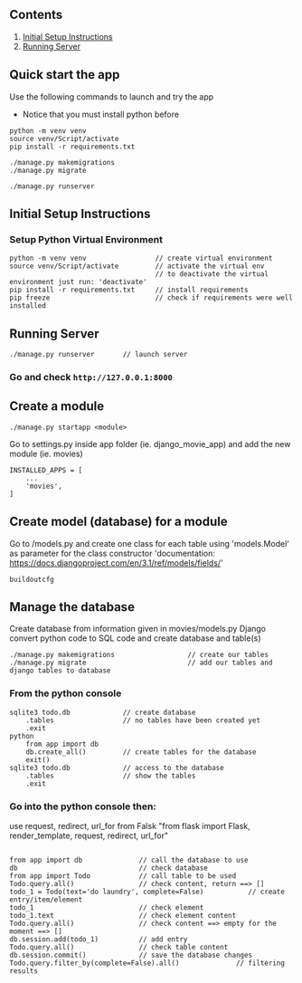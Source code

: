 ## Contents

1. [Initial Setup Instructions](#initial-setup-instructions)
2. [Running Server](#running-server)

## Quick start the app
Use the following commands to launch and try the app
* Notice that you must install python before
```buildoutcfg 
python -m venv venv
source venv/Script/activate
pip install -r requirements.txt

./manage.py makemigrations
./manage.py migrate

./manage.py runserver
```

## Initial Setup Instructions

### Setup Python Virtual Environment
```buildoutcfg
python -m venv venv                 // create virtual environment
source venv/Script/activate         // activate the virtual env
                                    // to deactivate the virtual environment just run: 'deactivate'
pip install -r requirements.txt     // install requirements
pip freeze                          // check if requirements were well installed
```
## Running Server
```buildoutcfg
./manage.py runserver       // launch server
```
### Go and check `http://127.0.0.1:8000`


## Create a module
```buildoutcfg 
./manage.py startapp <module>
```
Go to settings.py inside app folder (ie. django_movie_app) and add the new module (ie. movies)
```buildoutcfg 
INSTALLED_APPS = [
    ...
    'movies',
]
```

## Create model (database) for a module
Go to <module>/models.py and create one class for each table using 'models.Model' as parameter for the class constructor
'documentation: https://docs.djangoproject.com/en/3.1/ref/models/fields/'

```buildoutcfg ```
## Manage the database
Create database from information given in movies/models.py
Django convert python code to SQL code and create database and table(s)
```buildoutcfg 
./manage.py makemigrations                  // create our tables
./manage.py migrate                         // add our tables and django tables to database
```

### From the python console
```buildoutcfg
sqlite3 todo.db             // create database
    .tables                 // no tables have been created yet
    .exit
python
    from app import db
    db.create_all()         // create tables for the database
    exit()
sqlite3 todo.db             // access to the database
    .tables                 // show the tables
    .exit
```

### Go into the python console then:
use request, redirect, url_for from Falsk
"from flask import Flask, render_template, request, redirect, url_for"
```buildoutcfg

from app import db              // call the database to use
db                              // check database
from app import Todo            // call table to be used
Todo.query.all()                // check content, return ==> []
todo_1 = Todo(text='do laundry', complete=False)           // create entry/item/element
todo_1                          // check element
todo_1.text                     // check element content
Todo.query.all()                // check content ==> empty for the moment ==> []
db.session.add(todo_1)          // add entry
Todo.query.all()                // check table content
db.session.commit()             // save the database changes
Todo.query.filter_by(complete=False).all()              // filtering results
```
